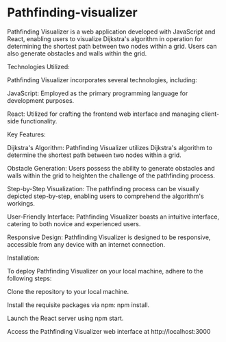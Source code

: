 # Pathfinding-visualizer
Pathfinding Visualizer is a web application developed with JavaScript and React, enabling users to visualize Dijkstra's algorithm in operation for determining the shortest path between two nodes within a grid. Users can also generate obstacles and walls within the grid.

Technologies Utilized:

Pathfinding Visualizer incorporates several technologies, including:

JavaScript: Employed as the primary programming language for development purposes.

React: Utilized for crafting the frontend web interface and managing client-side functionality.

Key Features:

Dijkstra's Algorithm: Pathfinding Visualizer utilizes Dijkstra's algorithm to determine the shortest path between two nodes within a grid.

Obstacle Generation: Users possess the ability to generate obstacles and walls within the grid to heighten the challenge of the pathfinding process.

Step-by-Step Visualization: The pathfinding process can be visually depicted step-by-step, enabling users to comprehend the algorithm's workings.

User-Friendly Interface: Pathfinding Visualizer boasts an intuitive interface, catering to both novice and experienced users.

Responsive Design: Pathfinding Visualizer is designed to be responsive, accessible from any device with an internet connection.

Installation:

To deploy Pathfinding Visualizer on your local machine, adhere to the following steps:

Clone the repository to your local machine.

Install the requisite packages via npm: npm install.

Launch the React server using npm start.

Access the Pathfinding Visualizer web interface at http://localhost:3000
